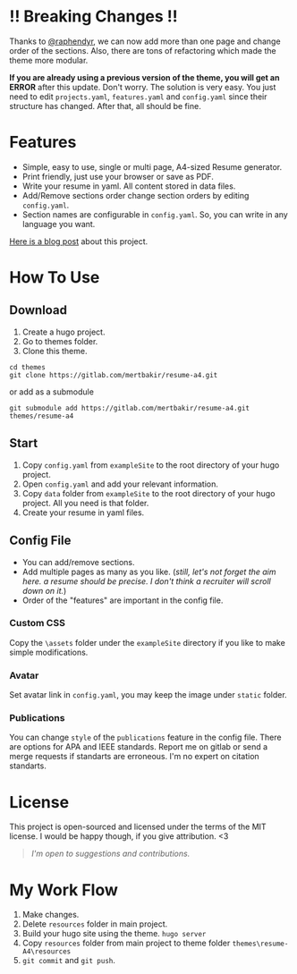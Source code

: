 # !! Breaking Changes !!

Thanks to [@raphendyr](https://gitlab.com/raphendyr), we can now add more than one page and change order of the sections. Also, there are tons of refactoring which made the theme more modular.

**If you are already using a previous version of the theme, you will get an ERROR** after this update. Don't worry. The solution is very easy. You just need to edit ```projects.yaml```, ```features.yaml``` and ```config.yaml``` since their structure has changed. After that, all should be fine.

# Features

* Simple, easy to use, single or multi page, A4-sized Resume generator.
* Print friendly, just use your browser or save as PDF.
* Write your resume in yaml. All content stored in data files.
* Add/Remove sections order change section orders by editing `config.yaml`.
* Section names are configurable in `config.yaml`. So, you can write in any language you want.

[Here is a blog post](https://mertbakir.gitlab.io/projects/resume-a4/) about this project.

# How To Use

## Download

1. Create a hugo project.
2. Go to themes folder.
3. Clone this theme.

```
cd themes
git clone https://gitlab.com/mertbakir/resume-a4.git
```

or add as a submodule

```
git submodule add https://gitlab.com/mertbakir/resume-a4.git themes/resume-a4
```

## Start

1. Copy `config.yaml` from `exampleSite` to the root directory of your hugo project.
2. Open `config.yaml` and add your relevant information.
3. Copy `data` folder from `exampleSite` to the root directory of your hugo project. All you need is that folder.
4. Create your resume in yaml files.

## Config File

* You can add/remove sections.
* Add multiple pages as many as you like. (_still, let's not forget the aim here. a resume should be precise. I don't think a recruiter will scroll down on it._)
* Order of the "features" are important in the config file. 

### Custom CSS

Copy the ```\assets``` folder under the ```exampleSite``` directory if you like to make simple modifications.
### Avatar

Set avatar link in `config.yaml`, you may keep the image under `static` folder.
### Publications

You can change `style` of the `publications` feature in the config file. There are options for APA and IEEE standards. Report me on gitlab or send a merge requests if standarts are erroneous. I'm no expert on citation standarts.

# License

This project is open-sourced and licensed under the terms of the MIT license. I would be happy though, if you give attribution. <3

> _I'm open to suggestions and contributions._

# My Work Flow

1. Make changes.
2. Delete `resources` folder in main project.
2. Build your hugo site using the theme. `hugo server`
3. Copy `resources` folder from main project to theme folder `themes\resume-A4\resources`
4. `git commit` and `git push`.
